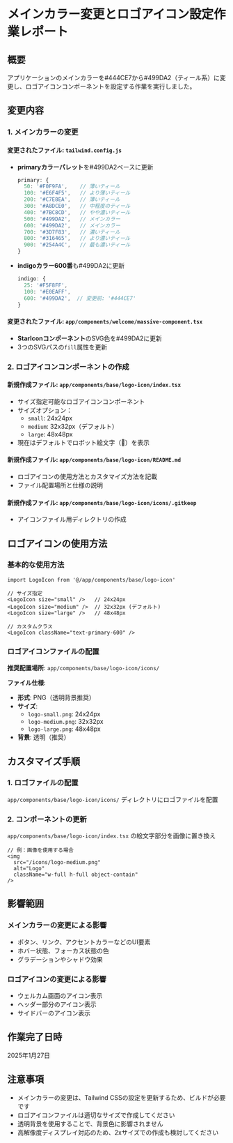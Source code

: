 # メインカラー変更とロゴアイコン設定作業レポート

## 概要
アプリケーションのメインカラーを#444CE7から#499DA2（ティール系）に変更し、ロゴアイコンコンポーネントを設定する作業を実行しました。

## 変更内容

### 1. メインカラーの変更

#### 変更されたファイル: `tailwind.config.js`
- **primaryカラーパレット**を#499DA2ベースに更新
  ```js
  primary: {
    50: '#F0F9FA',    // 薄いティール
    100: '#E6F4F5',   // より薄いティール
    200: '#C7E8EA',   // 薄いティール
    300: '#A8DCE0',   // 中程度のティール
    400: '#7BC8CD',   // やや濃いティール
    500: '#499DA2',   // メインカラー
    600: '#499DA2',   // メインカラー
    700: '#3D7F83',   // 濃いティール
    800: '#316465',   // より濃いティール
    900: '#254A4C',   // 最も濃いティール
  }
  ```

- **indigoカラー600番**も#499DA2に更新
  ```js
  indigo: {
    25: '#F5F8FF',
    100: '#E0EAFF',
    600: '#499DA2',  // 変更前: '#444CE7'
  }
  ```

#### 変更されたファイル: `app/components/welcome/massive-component.tsx`
- **StarIconコンポーネント**のSVG色を#499DA2に更新
- 3つのSVGパスの`fill`属性を更新

### 2. ロゴアイコンコンポーネントの作成

#### 新規作成ファイル: `app/components/base/logo-icon/index.tsx`
- サイズ指定可能なロゴアイコンコンポーネント
- サイズオプション：
  - `small`: 24x24px
  - `medium`: 32x32px（デフォルト）
  - `large`: 48x48px
- 現在はデフォルトでロボット絵文字（🤖）を表示

#### 新規作成ファイル: `app/components/base/logo-icon/README.md`
- ロゴアイコンの使用方法とカスタマイズ方法を記載
- ファイル配置場所と仕様の説明

#### 新規作成ファイル: `app/components/base/logo-icon/icons/.gitkeep`
- アイコンファイル用ディレクトリの作成

## ロゴアイコンの使用方法

### 基本的な使用方法
```tsx
import LogoIcon from '@/app/components/base/logo-icon'

// サイズ指定
<LogoIcon size="small" />   // 24x24px
<LogoIcon size="medium" />  // 32x32px (デフォルト)
<LogoIcon size="large" />   // 48x48px

// カスタムクラス
<LogoIcon className="text-primary-600" />
```

### ロゴアイコンファイルの配置
**推奨配置場所**: `app/components/base/logo-icon/icons/`

**ファイル仕様**:
- **形式**: PNG（透明背景推奨）
- **サイズ**: 
  - `logo-small.png`: 24x24px
  - `logo-medium.png`: 32x32px
  - `logo-large.png`: 48x48px
- **背景**: 透明（推奨）

## カスタマイズ手順

### 1. ロゴファイルの配置
`app/components/base/logo-icon/icons/` ディレクトリにロゴファイルを配置

### 2. コンポーネントの更新
`app/components/base/logo-icon/index.tsx` の絵文字部分を画像に置き換え

```tsx
// 例：画像を使用する場合
<img 
  src="/icons/logo-medium.png" 
  alt="Logo" 
  className="w-full h-full object-contain"
/>
```

## 影響範囲

### メインカラーの変更による影響
- ボタン、リンク、アクセントカラーなどのUI要素
- ホバー状態、フォーカス状態の色
- グラデーションやシャドウ効果

### ロゴアイコンの変更による影響
- ウェルカム画面のアイコン表示
- ヘッダー部分のアイコン表示
- サイドバーのアイコン表示

## 作業完了日時
2025年1月27日

## 注意事項
- メインカラーの変更は、Tailwind CSSの設定を更新するため、ビルドが必要です
- ロゴアイコンファイルは適切なサイズで作成してください
- 透明背景を使用することで、背景色に影響されません
- 高解像度ディスプレイ対応のため、2xサイズでの作成も検討してください
